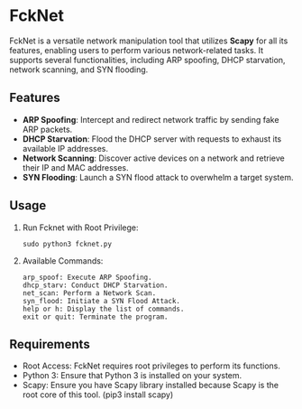 # FckNet

FckNet is a versatile network manipulation tool that utilizes **Scapy** for all its features, enabling users to perform various network-related tasks. It supports several functionalities, including ARP spoofing, DHCP starvation, network scanning, and SYN flooding.

## Features

- **ARP Spoofing**: Intercept and redirect network traffic by sending fake ARP packets.
- **DHCP Starvation**: Flood the DHCP server with requests to exhaust its available IP addresses.
- **Network Scanning**: Discover active devices on a network and retrieve their IP and MAC addresses.
- **SYN Flooding**: Launch a SYN flood attack to overwhelm a target system.

## Usage

1. Run Fcknet with Root Privilege:
   ```
   sudo python3 fcknet.py
   ```

2. Available Commands:
   ```
   arp_spoof: Execute ARP Spoofing.
   dhcp_starv: Conduct DHCP Starvation.
   net_scan: Perform a Network Scan.
   syn_flood: Initiate a SYN Flood Attack.
   help or h: Display the list of commands.
   exit or quit: Terminate the program.
   ```

## Requirements
- Root Access: FckNet requires root privileges to perform its functions.
- Python 3: Ensure that Python 3 is installed on your system.
- Scapy: Ensure you have Scapy library installed because Scapy is the root core of this tool. (pip3 install scapy)


